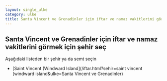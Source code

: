 ```yaml
---
layout: single_ulke
category: ulke
title: Santa Vincent ve Grenadinler için iftar ve namaz vakitlerini görmek için şehir seç
---
```



## Santa Vincent ve Grenadinler için iftar ve namaz vakitlerini görmek için şehir seç

Aşağıdaki listeden bir şehir ya da semt seçin


* [Saint Vincent (Windward Island](/iftar.html?sehir=saint vincent (windward island&ulke=Santa Vincent ve Grenadinler)
